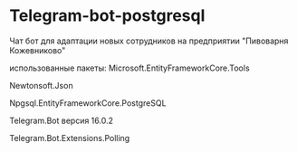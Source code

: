 # Telegram-bot-postgresql
Чат бот для адаптации новых сотрудников на предприятии "Пивоварня Кожевниково"

использованные пакеты:
Microsoft.EntityFrameworkCore.Tools

Newtonsoft.Json

Npgsql.EntityFrameworkCore.PostgreSQL

Telegram.Bot версия 16.0.2 

Telegram.Bot.Extensions.Polling
